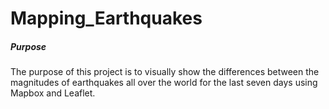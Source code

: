 # Mapping_Earthquakes

##### Purpose
The purpose of this project is to visually show the differences between the magnitudes of earthquakes all over the world for the last seven days using Mapbox and Leaflet.

